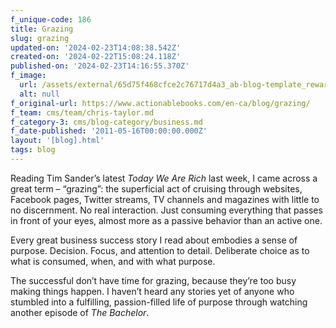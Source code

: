 ```yaml
---
f_unique-code: 186
title: Grazing
slug: grazing
updated-on: '2024-02-23T14:08:38.542Z'
created-on: '2024-02-22T15:08:24.118Z'
published-on: '2024-02-23T14:16:55.370Z'
f_image:
  url: /assets/external/65d75f468cfce2c76717d4a3_ab-blog-template_reward.jpeg
  alt: null
f_original-url: https://www.actionablebooks.com/en-ca/blog/grazing/
f_team: cms/team/chris-taylor.md
f_category-3: cms/blog-category/business.md
f_date-published: '2011-05-16T00:00:00.000Z'
layout: '[blog].html'
tags: blog
---
```


Reading Tim Sander’s latest _Today We Are Rich_ last week, I came across a great term – “grazing”: the superficial act of cruising through websites, Facebook pages, Twitter streams, TV channels and magazines with little to no discernment. No real interaction. Just consuming everything that passes in front of your eyes, almost more as a passive behavior than an active one.

Every great business success story I read about embodies a sense of purpose. Decision. Focus, and attention to detail. Deliberate choice as to what is consumed, when, and with what purpose.

The successful don’t have time for grazing, because they’re too busy making things happen. I haven’t heard any stories yet of anyone who stumbled into a fulfilling, passion-filled life of purpose through watching another episode of _The Bachelor_.
